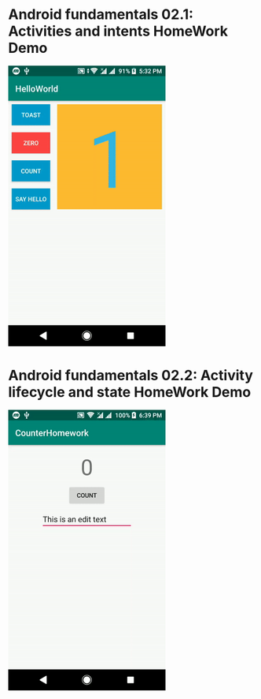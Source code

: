 # Android fundamentals 02.1: Activities and intents HomeWork Demo
![Demo](gif/homework.gif)

# Android fundamentals 02.2: Activity lifecycle and state HomeWork Demo
![Demo](gif/counterhomework.gif)

